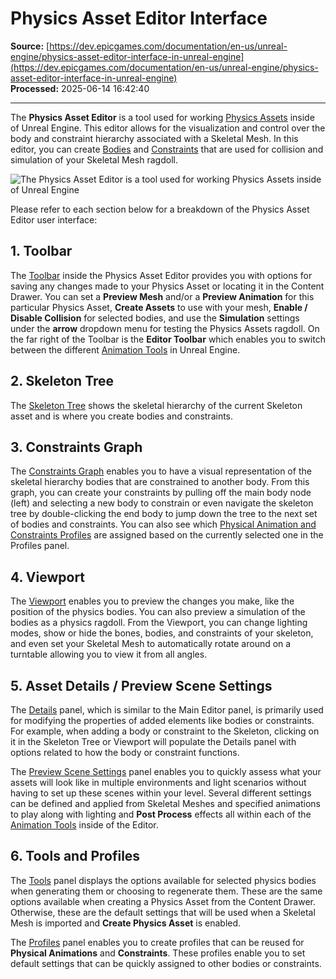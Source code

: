 # Physics Asset Editor Interface

**Source:** [https://dev.epicgames.com/documentation/en-us/unreal-engine/physics-asset-editor-interface-in-unreal-engine](https://dev.epicgames.com/documentation/en-us/unreal-engine/physics-asset-editor-interface-in-unreal-engine)  
**Processed:** 2025-06-14 16:42:40

---

The **Physics Asset Editor** is a tool used for working [Physics Assets](/documentation/en-us/unreal-engine/physics-asset-editor-in-unreal-engine) inside of Unreal Engine. This editor allows for the visualization and control over the body and constraint hierarchy associated with a Skeletal Mesh. In this editor, you can create [Bodies](/documentation/en-us/unreal-engine/physics-bodies-in-unreal-engine) and [Constraints](/documentation/en-us/unreal-engine/physics-constraint-reference-in-unreal-engine) that are used for collision and simulation of your Skeletal Mesh ragdoll.

![The Physics Asset Editor is a tool used for working Physics Assets inside of Unreal Engine](https://d1iv7db44yhgxn.cloudfront.net/documentation/images/a4e52cfb-5b1c-45ee-87ab-55333304022f/physics-asset-editor-v2.png)

Please refer to each section below for a breakdown of the Physics Asset Editor user interface:

## 1\. Toolbar

The [Toolbar](/documentation/en-us/unreal-engine/animation-editors-in-unreal-engine) inside the Physics Asset Editor provides you with options for saving any changes made to your Physics Asset or locating it in the Content Drawer. You can set a **Preview Mesh** and/or a **Preview Animation** for this particular Physics Asset, **Create Assets** to use with your mesh, **Enable / Disable Collision** for selected bodies, and use the **Simulation** settings under the **arrow** dropdown menu for testing the Physics Assets ragdoll. On the far right of the Toolbar is the **Editor Toolbar** which enables you to switch between the different [Animation Tools](/documentation/en-us/unreal-engine/animation-editors-in-unreal-engine) in Unreal Engine.

## 2\. Skeleton Tree

The [Skeleton Tree](/documentation/en-us/unreal-engine/physics-asset-editor-in-unreal-engine---skeleton-tree) shows the skeletal hierarchy of the current Skeleton asset and is where you create bodies and constraints.

## 3\. Constraints Graph

The [Constraints Graph](/documentation/en-us/unreal-engine/physics-asset-editor-in-unreal-engine---constraints-graph) enables you to have a visual representation of the skeletal hierarchy bodies that are constrained to another body. From this graph, you can create your constraints by pulling off the main body node (left) and selecting a new body to constrain or even navigate the skeleton tree by double-clicking the end body to jump down the tree to the next set of bodies and constraints. You can also see which [Physical Animation and Constraints Profiles](/documentation/en-us/unreal-engine/physics-asset-editor-in-unreal-engine---tools-and-profiles) are assigned based on the currently selected one in the Profiles panel.

## 4\. Viewport

The [Viewport](/documentation/en-us/unreal-engine/animation-editors-in-unreal-engine) enables you to preview the changes you make, like the position of the physics bodies. You can also preview a simulation of the bodies as a physics ragdoll. From the Viewport, you can change lighting modes, show or hide the bones, bodies, and constraints of your skeleton, and even set your Skeletal Mesh to automatically rotate around on a turntable allowing you to view it from all angles.

## 5\. Asset Details / Preview Scene Settings

The [Details](/documentation/en-us/unreal-engine/level-editor-details-panel-in-unreal-engine) panel, which is similar to the Main Editor panel, is primarily used for modifying the properties of added elements like bodies or constraints. For example, when adding a body or constraint to the Skeleton, clicking on it in the Skeleton Tree or Viewport will populate the Details panel with options related to how the body or constraint functions.

The [Preview Scene Settings](/documentation/en-us/unreal-engine/animation-editors-in-unreal-engine) panel enables you to quickly assess what your assets will look like in multiple environments and light scenarios without having to set up these scenes within your level. Several different settings can be defined and applied from Skeletal Meshes and specified animations to play along with lighting and **Post Process** effects all within each of the [Animation Tools](/documentation/en-us/unreal-engine/animation-editors-in-unreal-engine) inside of the Editor.

## 6\. Tools and Profiles

The [Tools](/documentation/en-us/unreal-engine/physics-asset-editor-in-unreal-engine---tools-and-profiles#toolstab) panel displays the options available for selected physics bodies when generating them or choosing to regenerate them. These are the same options available when creating a Physics Asset from the Content Drawer. Otherwise, these are the default settings that will be used when a Skeletal Mesh is imported and **Create Physics Asset** is enabled.

The [Profiles](/documentation/en-us/unreal-engine/physics-asset-editor-in-unreal-engine---tools-and-profiles#profilestab) panel enables you to create profiles that can be reused for **Physical Animations** and **Constraints**. These profiles enable you to set default settings that can be quickly assigned to other bodies or constraints.